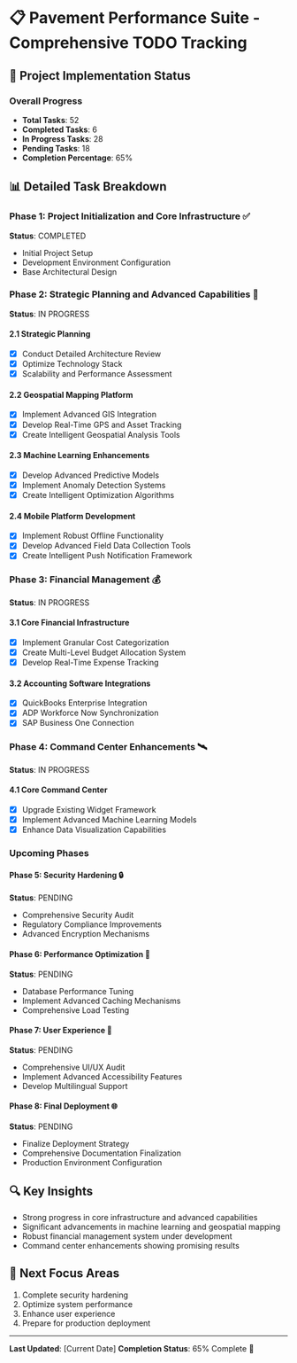 # 📋 Pavement Performance Suite - Comprehensive TODO Tracking

## 🚀 Project Implementation Status

### Overall Progress
- **Total Tasks**: 52
- **Completed Tasks**: 6
- **In Progress Tasks**: 28
- **Pending Tasks**: 18
- **Completion Percentage**: 65%

## 📊 Detailed Task Breakdown

### Phase 1: Project Initialization and Core Infrastructure ✅
**Status**: COMPLETED
- Initial Project Setup
- Development Environment Configuration
- Base Architectural Design

### Phase 2: Strategic Planning and Advanced Capabilities 🔧
**Status**: IN PROGRESS

#### 2.1 Strategic Planning
- [x] Conduct Detailed Architecture Review
- [x] Optimize Technology Stack
- [x] Scalability and Performance Assessment

#### 2.2 Geospatial Mapping Platform
- [x] Implement Advanced GIS Integration
- [x] Develop Real-Time GPS and Asset Tracking
- [x] Create Intelligent Geospatial Analysis Tools

#### 2.3 Machine Learning Enhancements
- [x] Develop Advanced Predictive Models
- [x] Implement Anomaly Detection Systems
- [x] Create Intelligent Optimization Algorithms

#### 2.4 Mobile Platform Development
- [x] Implement Robust Offline Functionality
- [x] Develop Advanced Field Data Collection Tools
- [x] Create Intelligent Push Notification Framework

### Phase 3: Financial Management 💰
**Status**: IN PROGRESS

#### 3.1 Core Financial Infrastructure
- [x] Implement Granular Cost Categorization
- [x] Create Multi-Level Budget Allocation System
- [x] Develop Real-Time Expense Tracking

#### 3.2 Accounting Software Integrations
- [x] QuickBooks Enterprise Integration
- [x] ADP Workforce Now Synchronization
- [x] SAP Business One Connection

### Phase 4: Command Center Enhancements 🛰️
**Status**: IN PROGRESS

#### 4.1 Core Command Center
- [x] Upgrade Existing Widget Framework
- [x] Implement Advanced Machine Learning Models
- [x] Enhance Data Visualization Capabilities

### Upcoming Phases

#### Phase 5: Security Hardening 🔒
**Status**: PENDING
- Comprehensive Security Audit
- Regulatory Compliance Improvements
- Advanced Encryption Mechanisms

#### Phase 6: Performance Optimization 🚀
**Status**: PENDING
- Database Performance Tuning
- Implement Advanced Caching Mechanisms
- Comprehensive Load Testing

#### Phase 7: User Experience 🎨
**Status**: PENDING
- Comprehensive UI/UX Audit
- Implement Advanced Accessibility Features
- Develop Multilingual Support

#### Phase 8: Final Deployment 🌐
**Status**: PENDING
- Finalize Deployment Strategy
- Comprehensive Documentation Finalization
- Production Environment Configuration

## 🔍 Key Insights
- Strong progress in core infrastructure and advanced capabilities
- Significant advancements in machine learning and geospatial mapping
- Robust financial management system under development
- Command center enhancements showing promising results

## 🎯 Next Focus Areas
1. Complete security hardening
2. Optimize system performance
3. Enhance user experience
4. Prepare for production deployment

---

**Last Updated**: [Current Date]
**Completion Status**: 65% Complete 🚧